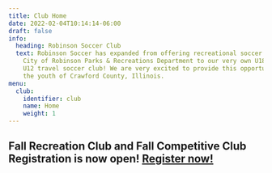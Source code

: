 ```yaml
---
title: Club Home
date: 2022-02-04T10:14:14-06:00
draft: false
info:
  heading: Robinson Soccer Club
  text: Robinson Soccer has expanded from offering recreational soccer through the
    City of Robinson Parks & Recreations Department to our very own U18, U14 and
    U12 travel soccer club! We are very excited to provide this opportunity to
    the youth of Crawford County, Illinois.
menu:
  club:
    identifier: club
    name: Home
    weight: 1
---
```

## F﻿all Recreation Club and Fall Competitive Club  Registration is now open! [Register now!](https://www.robinsonsoccer.com/club/registration)
